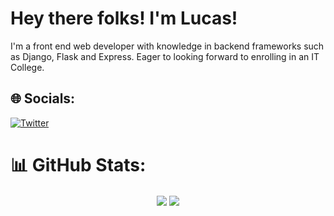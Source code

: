 # Hey there folks! I'm Lucas!
I'm a front end web developer with knowledge in backend frameworks such as Django, Flask and Express. Eager to looking forward to enrolling in an IT College.

## 🌐 Socials:
[![Twitter](https://img.shields.io/badge/Twitter-%231DA1F2.svg?logo=Twitter&logoColor=white)](https://twitter.com/monowuong) 

# 📊 GitHub Stats:

<div style="display:flex; flex-direction:row; flex-wrap:wrap; justify-content:center">
    <img style="margin: 2px;" src="https://github-readme-stats.vercel.app/api?username=Lucas-E&theme=transparent&hide_border=false&include_all_commits=false&count_private=false"></img>
        <img style="margin: 2px;" src="https://github-readme-stats.vercel.app/api/top-langs/?username=Lucas-E&theme=transparent&hide_border=false&include_all_commits=false&count_private=false&layout=compact"></img>
</div>


